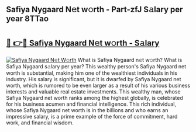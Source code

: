 ## Safiya Nygaard N𝚎t w𝚘rth - Part-zfJ S𝚊lary per year 8TTao

# <h2><a href="http://gc2n4y.nevu.top/?p=Safiya+Nygaard">🔗 👉🔴 Safiya Nygaard N𝚎t w𝚘rth - S𝚊lary</a></h2>

[![Safiya Nygaard N𝚎t W𝚘rth](https://i.imgur.com/Oavwk0R.jpeg)](http://gc2n4y.nevu.top/?p=Safiya+Nygaard)
What is Safiya Nygaard n𝚎t w𝚘rth? What is Safiya Nygaard s𝚊lary per year?
This wealthy person's Safiya Nygaard net worth is substantial, making him one of the wealthiest individuals in his industry. His salary is significant, but it is dwarfed by Safiya Nygaard net worth, which is rumored to be even larger as a result of his various business interests and valuable real estate investments. This wealthy man, whose Safiya Nygaard net worth ranks among the highest globally, is celebrated for his business acumen and financial intelligence. This rich individual, whose Safiya Nygaard net worth is in the billions and who earns an impressive salary, is a prime example of the force of commitment, hard work, and financial wisdom.
